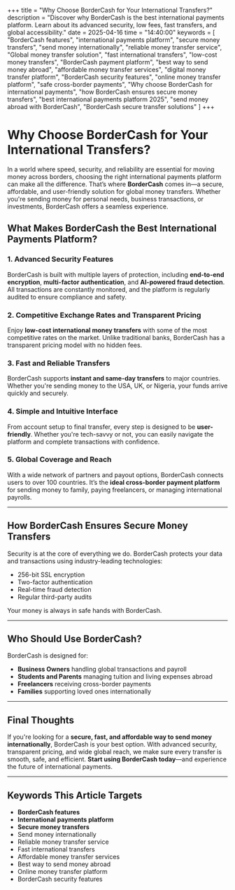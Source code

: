 +++
title = "Why Choose BorderCash for Your International Transfers?"
description = "Discover why BorderCash is the best international payments platform. Learn about its advanced security, low fees, fast transfers, and global accessibility."
date = 2025-04-16 time = "14:40:00"
keywords = [
  "BorderCash features",
  "international payments platform",
  "secure money transfers",
  "send money internationally",
  "reliable money transfer service",
  "Global money transfer solution",
  "fast international transfers",
  "low-cost money transfers",
  "BorderCash payment platform",
  "best way to send money abroad",
  "affordable money transfer services",
  "digital money transfer platform",
  "BorderCash security features",
  "online money transfer platform",
  "safe cross-border payments",
  "Why choose BorderCash for international payments",
  "how BorderCash ensures secure money transfers",
  "best international payments platform 2025",
  "send money abroad with BorderCash",
  "BorderCash secure transfer solutions"
]
+++

# Why Choose BorderCash for Your International Transfers?

In a world where speed, security, and reliability are essential for moving money across borders, choosing the right international payments platform can make all the difference. That’s where **BorderCash** comes in—a secure, affordable, and user-friendly solution for global money transfers. Whether you're sending money for personal needs, business transactions, or investments, BorderCash offers a seamless experience.

## What Makes BorderCash the Best International Payments Platform?

### 1. Advanced Security Features

BorderCash is built with multiple layers of protection, including **end-to-end encryption**, **multi-factor authentication**, and **AI-powered fraud detection**. All transactions are constantly monitored, and the platform is regularly audited to ensure compliance and safety.

### 2. Competitive Exchange Rates and Transparent Pricing

Enjoy **low-cost international money transfers** with some of the most competitive rates on the market. Unlike traditional banks, BorderCash has a transparent pricing model with no hidden fees.

### 3. Fast and Reliable Transfers

BorderCash supports **instant and same-day transfers** to major countries. Whether you're sending money to the USA, UK, or Nigeria, your funds arrive quickly and securely.

### 4. Simple and Intuitive Interface

From account setup to final transfer, every step is designed to be **user-friendly**. Whether you're tech-savvy or not, you can easily navigate the platform and complete transactions with confidence.

### 5. Global Coverage and Reach

With a wide network of partners and payout options, BorderCash connects users to over 100 countries. It’s the **ideal cross-border payment platform** for sending money to family, paying freelancers, or managing international payrolls.

---

## How BorderCash Ensures Secure Money Transfers

Security is at the core of everything we do. BorderCash protects your data and transactions using industry-leading technologies:

- 256-bit SSL encryption  
- Two-factor authentication  
- Real-time fraud detection  
- Regular third-party audits  

Your money is always in safe hands with BorderCash.

---

## Who Should Use BorderCash?

BorderCash is designed for:

- **Business Owners** handling global transactions and payroll  
- **Students and Parents** managing tuition and living expenses abroad  
- **Freelancers** receiving cross-border payments  
- **Families** supporting loved ones internationally  

---

## Final Thoughts

If you're looking for a **secure, fast, and affordable way to send money internationally**, BorderCash is your best option. With advanced security, transparent pricing, and wide global reach, we make sure every transfer is smooth, safe, and efficient. **Start using BorderCash today**—and experience the future of international payments.

---

## Keywords This Article Targets

- **BorderCash features**  
- **International payments platform**  
- **Secure money transfers**  
- Send money internationally  
- Reliable money transfer service  
- Fast international transfers  
- Affordable money transfer services  
- Best way to send money abroad  
- Online money transfer platform  
- BorderCash security features